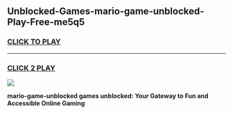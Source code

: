 
## Unblocked-Games-mario-game-unblocked-Play-Free-me5q5
<h3>
<a href="https://premium76.site?title=mario-game-unblocked&ref=23A">CLICK TO PLAY</a></h3>
<hr>

<h3>
<a href="https://premium76.site?title=mario-game-unblocked&ref=23A">CLICK 2 PLAY</a>
  
</h3>

<a href="https://premium76.site?title=mario-game-unblocked&ref=23A"><img src="https://clearcache.store/games.png"></a>


**mario-game-unblocked games unblocked: Your Gateway to Fun and Accessible Online Gaming**
